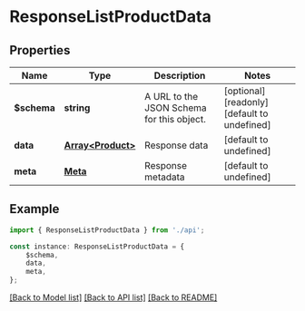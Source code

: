# ResponseListProductData


## Properties

Name | Type | Description | Notes
------------ | ------------- | ------------- | -------------
**$schema** | **string** | A URL to the JSON Schema for this object. | [optional] [readonly] [default to undefined]
**data** | [**Array&lt;Product&gt;**](Product.md) | Response data | [default to undefined]
**meta** | [**Meta**](Meta.md) | Response metadata | [default to undefined]

## Example

```typescript
import { ResponseListProductData } from './api';

const instance: ResponseListProductData = {
    $schema,
    data,
    meta,
};
```

[[Back to Model list]](../README.md#documentation-for-models) [[Back to API list]](../README.md#documentation-for-api-endpoints) [[Back to README]](../README.md)
